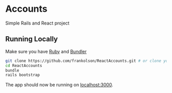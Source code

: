# Accounts
Simple Rails and React project

## Running Locally

Make sure you have [Ruby](https://www.ruby-lang.org) and [Bundler](http://bundler.io)

```sh
git clone https://github.com/frankolson/ReactAccounts.git # or clone your own fork
cd ReactAccounts
bundle
rails bootstrap
```

The app should now be running on [localhost:3000](http://localhost:3000/).
